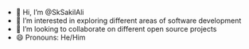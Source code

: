 - 👋 Hi, I’m @SkSakilAli
- 👀 I’m interested in exploring different areas of software development
- 💞️ I’m looking to collaborate on different open source projects
- 😄 Pronouns: He/Him
  

<!---
SkSakilAli/SkSakilAli is a ✨ special ✨ repository because its `README.md` (this file) appears on your GitHub profile.
You can click the Preview link to take a look at your changes.
--->
